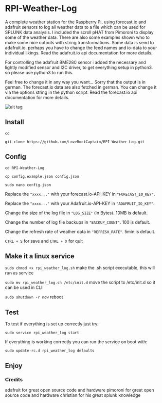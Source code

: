 # RPI-Weather-Log
A complete weather station for the Raspberry Pi, using forecast.io and adafruit sensors to log all weather data to a file 
which can be used for SPLUNK data analysis. I included the scroll pHAT from Pimoroni to display some of the weather data. 
There are also some examples shown who to make some nice outputs with string transformations. Some data is send to 
adafruit.io. perhaps you have to change the feed names and io-data to your individual likings. Read the adafruit.io 
api documentation for more details.

For controlling the adafruit BME280 sensor i added the necessary and lightly modified sensor and I2C driver, to get 
everything setup in python3. so please use python3 to run this.

Feel free to change it in any way you want... Sorry that the output is in german. The forecast.io data are also fetched
in german. You can change it via the options string in the python script. Read the forecast.io api documentation for 
more details.

![alt tag](https://db.tt/rXlH00jW)

## Install

`cd`

`git clone https://github.com/LoveBootCaptain/RPI-Weather-Log.git`

## Config

`cd RPI-Weather-Log`

`cp config.example.json config.json`

`sudo nano config.json`

Replace the `"xxxx..."` with your forecast.io-API-KEY in `"FORECAST_IO_KEY"`.

Replace the `"xxxx..."` with your Adafruit.io-API-KEY in `"ADAFRUIT_IO_KEY"`.

Change the size of the log file in `"LOG_SIZE"` (in Bytes). 10MB is default.

Change the number of log file backups in `"BACKUP_COUNT"`. 100 is default.

Change the refresh rate of weather data in `"REFRESH_RATE"`. 5min is default.

`CTRL + S` for save and `CTRL + X` for quit

## Make it a linux service

`sudo chmod +x rpi_weather_log.sh` make the .sh script executable, this will run as service

`sudo mv rpi_weather_log.sh /etc/init.d` move the script to /etc/init.d so it can be used in CLI

`sudo shutdown -r now` reboot

## Test

To test if everything is set up correctly just try:

`sudo service rpi_weather_log start`

If everything is working correctly you can run the service on boot with:

`sudo update-rc.d rpi_weather_log defaults`

## Enjoy

### Credits

adafruit for great open source code and hardware
pimoroni for great open source code and hardware
christian for his great splunk knowledge